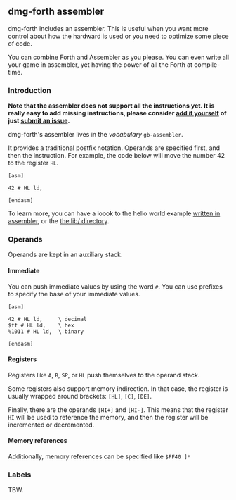 ## dmg-forth assembler

dmg-forth includes an assembler. This is useful when you want more
control about how the hardward is used or you need to optimize some
piece of code.

You can combine Forth and Assembler as you please. You can even write
all your game in assembler, yet having the power of all the Forth at
compile-time.

### Introduction

**Note that the assembler does not support all the instructions
yet. It is really easy to add missing instructions, please consider
[add it yourself](https://github.com/ams-hackers/dmg-forth/blob/master/src/asm.fs#L480)
of just [submit an issue](https://github.com/ams-hackers/dmg-forth/issues/new?title=Please%20add%20assembler%20instruction%20%27jp%20(HL)%27&labels=bug).**

dmg-forth's assembler lives in the *vocabulary* `gb-assembler`.

It provides a traditional postfix notation. Operands are specified
first, and then the instruction. For example, the code below will move
the number 42 to the register `HL`.

```forth
[asm]

42 # HL ld,

[endasm]
```

To learn more, you can have a loook to the hello world example
[written in assembler](https://github.com/ams-hackers/dmg-forth/blob/master/examples/hello-world-asm/hello.fs),
or the [the lib/ directory](https://github.com/ams-hackers/dmg-forth/tree/master/lib).


### Operands

Operands are kept in an auxiliary stack.

#### Immediate

You can push immediate values by using the word `#`. You can use
prefixes to specify the base of your immediate values.

```forth
[asm]

42 # HL ld,     \ decimal
$ff # HL ld,    \ hex
%1011 # HL ld,  \ binary

[endasm]
```

#### Registers

Registers like `A`, `B`, `SP`, or `HL` push themselves to the operand
stack.

Some registers also support memory indirection. In that case, the
register is usually wrapped around brackets: `[HL]`, `[C]`, `[DE]`.

Finally, there are the operands `[HI+]` and `[HI-]`. This means that
the register `HI` will be used to reference the memory, and then the
register will be incremented or decremented.

#### Memory references

Additionally, memory references can be specified like `$FF40 ]*`


### Labels

TBW.
